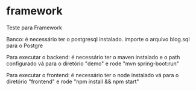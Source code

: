 # framework
Teste para Framework

Banco:
é necessário ter o postgresql instalado.
importe o arquivo blog.sql para o Postgre

Para executar o backend:
é necessário ter o maven instalado e o path configurado
vá para o diretório "demo" e rode "mvn spring-boot:run"

Para executar o frontend:
é necessário ter o node instalado
vá para o diretório "frontend" e rode "npm install && npm start"
